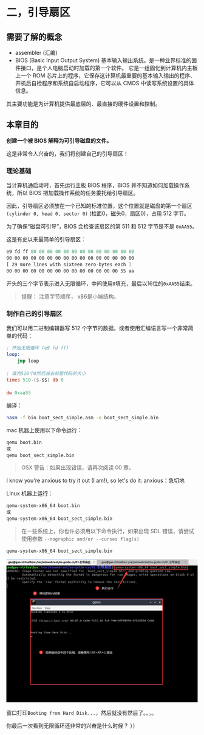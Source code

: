 # 二，引导扇区

## 需要了解的概念

- assembler (汇编)
- BIOS (Basic Input Output System) 基本输入输出系统。是一种业界标准的固件接口，是个人电脑启动时加载的第一个软件。
它是一组固化到计算机内主板上一个 ROM 芯片上的程序，它保存这计算机最重要的基本输入输出的程序、开机后自检程序和系统自启动程序，它可以从 CMOS 中读写系统设置的具体信息。

其主要功能是为计算机提供最底层的、最直接的硬件设置和控制。

## 本章目的

**创建一个被 BIOS 解释为可引导磁盘的文件。**

这是非常令人兴奋的，我们将创建自己的引导扇区！ 

### 理论基础

当计算机通启动时，首先运行主板 BIOS 程序，BIOS 并不知道如何加载操作系统，所以 BIOS 把加载操作系统的任务委托给引导扇区。

因此，引导扇区必须放在一个已知的标准位置，这个位置就是磁盘的第一个扇区 `(cylinder 0, head 0, sector 0)` (柱面0，磁头0，扇区0)，占用 512 字节。

为了确保“磁盘可引导”，BIOS 会检查该扇区的第 511 和 512 字节是不是 `0xAA55`。

这是有史以来最简单的引导扇区：

```nasm
e9 fd ff 00 00 00 00 00 00 00 00 00 00 00 00 00
00 00 00 00 00 00 00 00 00 00 00 00 00 00 00 00
[ 29 more lines with sixteen zero-bytes each ]
00 00 00 00 00 00 00 00 00 00 00 00 00 00 55 aa
```

开头的三个字节表示进入无限循环，中间使用`0`填充，最后以16位的`0xAA55`结束。

> 提醒： 注意字节顺序， x86是小端结构。

### 制作自己的引导扇区

我们可以用二进制编辑器写 512 个字节的数据，或者使用汇编语言写一个非常简单的代码：

```nasm
; 开始无限循环 (e9 fd ff)
loop:
    jmp loop 

; 填充510个0然后减去前面代码的大小
times 510-($-$$) db 0

dw 0xaa55 
```

编译：

```bash
nasm -f bin boot_sect_simple.asm -o boot_sect_simple.bin
```

mac 机器上使用以下命令运行：

```bash
qemu boot.bin
或
qemu boot_sect_simple.bin
```

> OSX 警告：如果出现错误，请再次阅读 00 章。

I know you're anxious to try it out (I am!), so let's do it:
anxious：急切地

Linux 机器上运行：

```bash
qemu-system-x86_64 boot.bin
或
qemu-system-x86_64 boot_sect_simple.bin
```

> 在一些系统上，你也许必须用以下命令执行，如果出现 SDL 错误，请尝试使用参数 `--nographic and/or --curses flag(s)`
```bash
qemu-system-x86_64 boot_sect_simple.bin
```

<!-- <img width="1217" alt="image" src="https://user-images.githubusercontent.com/92664048/166098930-5ca3653d-385f-46b3-a61c-cbacbd6b499f.png"> -->

![成功运行了 boot_sect](boot_sect.png)

窗口打印`Booting from Hard Disk...`，然后就没有然后了。。。。

你最后一次看到无限循环还非常的兴奋是什么时候？ ））

